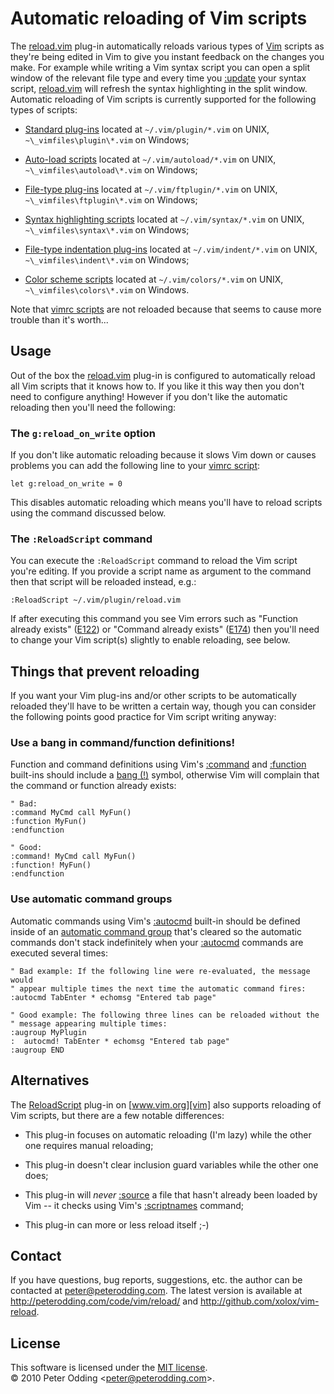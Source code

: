 # Automatic reloading of Vim scripts

The [reload.vim][reload] plug-in automatically reloads various types of [Vim][vim] scripts as they're being edited in Vim to give you instant feedback on the changes you make. For example while writing a Vim syntax script you can open a split window of the relevant file type and every time you [:update][update] your syntax script, [reload.vim][reload] will refresh the syntax highlighting in the split window. Automatic reloading of Vim scripts is currently supported for the following types of scripts:

 * [Standard plug-ins](http://vimdoc.sourceforge.net/htmldoc/usr_05.html#standard-plugin) located at `~/.vim/plugin/*.vim` on UNIX, `~\_vimfiles\plugin\*.vim` on Windows;

 * [Auto-load scripts](http://vimdoc.sourceforge.net/htmldoc/eval.html#autoload) located at `~/.vim/autoload/*.vim` on UNIX, `~\_vimfiles\autoload\*.vim` on Windows;

 * [File-type plug-ins](http://vimdoc.sourceforge.net/htmldoc/filetype.html#filetype-plugins) located at `~/.vim/ftplugin/*.vim` on UNIX, `~\_vimfiles\ftplugin\*.vim` on Windows;

 * [Syntax highlighting scripts](http://vimdoc.sourceforge.net/htmldoc/syntax.html#syntax-highlighting) located at `~/.vim/syntax/*.vim` on UNIX, `~\_vimfiles\syntax\*.vim` on Windows;

 * [File-type indentation plug-ins](http://vimdoc.sourceforge.net/htmldoc/usr_30.html#30.3) located at `~/.vim/indent/*.vim` on UNIX, `~\_vimfiles\indent\*.vim` on Windows;

 * [Color scheme scripts](http://vimdoc.sourceforge.net/htmldoc/syntax.html#:colorscheme) located at `~/.vim/colors/*.vim` on UNIX, `~\_vimfiles\colors\*.vim` on Windows.

Note that [vimrc scripts][vimrc] are not reloaded because that seems to cause more trouble than it's worth...

## Usage

Out of the box the [reload.vim][reload] plug-in is configured to automatically reload all Vim scripts that it knows how to. If you like it this way then you don't need to configure anything! However if you don't like the automatic reloading then you'll need the following:

### The `g:reload_on_write` option

If you don't like automatic reloading because it slows Vim down or causes problems you can add the following line to your [vimrc script][vimrc]:

    let g:reload_on_write = 0

This disables automatic reloading which means you'll have to reload scripts using the command discussed below.

### The `:ReloadScript` command

You can execute the `:ReloadScript` command to reload the Vim script you're editing. If you provide a script name as argument to the command then that script will be reloaded instead, e.g.:

    :ReloadScript ~/.vim/plugin/reload.vim

If after executing this command you see Vim errors such as "Function already exists" ([E122](http://vimdoc.sourceforge.net/htmldoc/eval.html#E122)) or "Command already exists" ([E174](http://vimdoc.sourceforge.net/htmldoc/map.html#E174)) then you'll need to change your Vim script(s) slightly to enable reloading, see below.

## Things that prevent reloading

If you want your Vim plug-ins and/or other scripts to be automatically reloaded they'll have to be written a certain way, though you can consider the following points good practice for Vim script writing anyway:

### Use a bang in command/function definitions!

Function and command definitions using Vim's [:command](http://vimdoc.sourceforge.net/htmldoc/map.html#:command) and [:function](http://vimdoc.sourceforge.net/htmldoc/eval.html#:function) built-ins should include a [bang (!)](http://vimdoc.sourceforge.net/htmldoc/map.html#:command-bang) symbol, otherwise Vim will complain that the command or function already exists:

    " Bad:
    :command MyCmd call MyFun()
    :function MyFun()
    :endfunction
    
    " Good:
    :command! MyCmd call MyFun()
    :function! MyFun()
    :endfunction

### Use automatic command groups

Automatic commands using Vim's [:autocmd][autocmd] built-in should be defined inside of an [automatic command group](http://vimdoc.sourceforge.net/htmldoc/autocmd.html#:augroup) that's cleared so the automatic commands don't stack indefinitely when your [:autocmd][autocmd] commands are executed several times:

    " Bad example: If the following line were re-evaluated, the message would
    " appear multiple times the next time the automatic command fires:
    :autocmd TabEnter * echomsg "Entered tab page"
    
    " Good example: The following three lines can be reloaded without the
    " message appearing multiple times:
    :augroup MyPlugin
    :  autocmd! TabEnter * echomsg "Entered tab page"
    :augroup END

## Alternatives

The [ReloadScript](http://www.vim.org/scripts/script.php?script_id=1904) plug-in on [www.vim.org][vim] also supports reloading of Vim scripts, but there are a few notable differences:

 * This plug-in focuses on automatic reloading (I'm lazy) while the other one requires manual reloading;

 * This plug-in doesn't clear inclusion guard variables while the other one does;

 * This plug-in will *never* [:source](http://vimdoc.sourceforge.net/htmldoc/repeat.html#:source) a file that hasn't already been loaded by Vim -- it checks using Vim's [:scriptnames](http://vimdoc.sourceforge.net/htmldoc/repeat.html#:scriptnames) command;

 * This plug-in can more or less reload itself ;-)

## Contact

If you have questions, bug reports, suggestions, etc. the author can be contacted at <peter@peterodding.com>. The latest version is available at <http://peterodding.com/code/vim/reload/> and <http://github.com/xolox/vim-reload>.

## License

This software is licensed under the [MIT license](http://en.wikipedia.org/wiki/MIT_License).  
© 2010 Peter Odding &lt;<peter@peterodding.com>&gt;.


[autocmd]: http://vimdoc.sourceforge.net/htmldoc/autocmd.html#:autocmd
[reload]: http://github.com/xolox/vim-reload/blob/master/reload.vim
[update]: http://vimdoc.sourceforge.net/htmldoc/editing.html#:update
[vim]: http://www.vim.org/
[vimrc]: http://vimdoc.sourceforge.net/htmldoc/starting.html#vimrc
